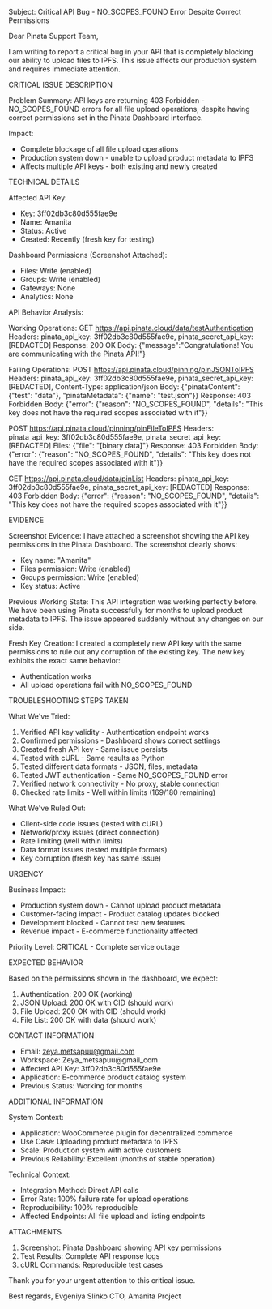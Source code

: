 Subject: Critical API Bug - NO_SCOPES_FOUND Error Despite Correct Permissions

Dear Pinata Support Team,

I am writing to report a critical bug in your API that is completely blocking our ability to upload files to IPFS. This issue affects our production system and requires immediate attention.

CRITICAL ISSUE DESCRIPTION

Problem Summary:
API keys are returning 403 Forbidden - NO_SCOPES_FOUND errors for all file upload operations, despite having correct permissions set in the Pinata Dashboard interface.

Impact:
- Complete blockage of all file upload operations
- Production system down - unable to upload product metadata to IPFS
- Affects multiple API keys - both existing and newly created

TECHNICAL DETAILS

Affected API Key:
- Key: 3ff02db3c80d555fae9e
- Name: Amanita
- Status: Active
- Created: Recently (fresh key for testing)

Dashboard Permissions (Screenshot Attached):
- Files: Write (enabled)
- Groups: Write (enabled)
- Gateways: None
- Analytics: None

API Behavior Analysis:

Working Operations:
GET https://api.pinata.cloud/data/testAuthentication
Headers: pinata_api_key: 3ff02db3c80d555fae9e, pinata_secret_api_key: [REDACTED]
Response: 200 OK
Body: {"message":"Congratulations! You are communicating with the Pinata API!"}

Failing Operations:
POST https://api.pinata.cloud/pinning/pinJSONToIPFS
Headers: pinata_api_key: 3ff02db3c80d555fae9e, pinata_secret_api_key: [REDACTED], Content-Type: application/json
Body: {"pinataContent": {"test": "data"}, "pinataMetadata": {"name": "test.json"}}
Response: 403 Forbidden
Body: {"error": {"reason": "NO_SCOPES_FOUND", "details": "This key does not have the required scopes associated with it"}}

POST https://api.pinata.cloud/pinning/pinFileToIPFS
Headers: pinata_api_key: 3ff02db3c80d555fae9e, pinata_secret_api_key: [REDACTED]
Files: {"file": "[binary data]"}
Response: 403 Forbidden
Body: {"error": {"reason": "NO_SCOPES_FOUND", "details": "This key does not have the required scopes associated with it"}}

GET https://api.pinata.cloud/data/pinList
Headers: pinata_api_key: 3ff02db3c80d555fae9e, pinata_secret_api_key: [REDACTED]
Response: 403 Forbidden
Body: {"error": {"reason": "NO_SCOPES_FOUND", "details": "This key does not have the required scopes associated with it"}}

EVIDENCE

Screenshot Evidence:
I have attached a screenshot showing the API key permissions in the Pinata Dashboard. The screenshot clearly shows:
- Key name: "Amanita"
- Files permission: Write (enabled)
- Groups permission: Write (enabled)
- Key status: Active

Previous Working State:
This API integration was working perfectly before. We have been using Pinata successfully for months to upload product metadata to IPFS. The issue appeared suddenly without any changes on our side.

Fresh Key Creation:
I created a completely new API key with the same permissions to rule out any corruption of the existing key. The new key exhibits the exact same behavior:
- Authentication works
- All upload operations fail with NO_SCOPES_FOUND

TROUBLESHOOTING STEPS TAKEN

What We've Tried:
1. Verified API key validity - Authentication endpoint works
2. Confirmed permissions - Dashboard shows correct settings
3. Created fresh API key - Same issue persists
4. Tested with cURL - Same results as Python
5. Tested different data formats - JSON, files, metadata
6. Tested JWT authentication - Same NO_SCOPES_FOUND error
7. Verified network connectivity - No proxy, stable connection
8. Checked rate limits - Well within limits (169/180 remaining)

What We've Ruled Out:
- Client-side code issues (tested with cURL)
- Network/proxy issues (direct connection)
- Rate limiting (well within limits)
- Data format issues (tested multiple formats)
- Key corruption (fresh key has same issue)

URGENCY

Business Impact:
- Production system down - Cannot upload product metadata
- Customer-facing impact - Product catalog updates blocked
- Development blocked - Cannot test new features
- Revenue impact - E-commerce functionality affected

Priority Level:
CRITICAL - Complete service outage

EXPECTED BEHAVIOR

Based on the permissions shown in the dashboard, we expect:
1. Authentication: 200 OK (working)
2. JSON Upload: 200 OK with CID (should work)
3. File Upload: 200 OK with CID (should work)
4. File List: 200 OK with data (should work)

CONTACT INFORMATION

- Email: zeya.metsapuu@gmail.com
- Workspace: Zeya_metsapuu@gmail_com
- Affected API Key: 3ff02db3c80d555fae9e
- Application: E-commerce product catalog system
- Previous Status: Working for months

ADDITIONAL INFORMATION

System Context:
- Application: WooCommerce plugin for decentralized commerce
- Use Case: Uploading product metadata to IPFS
- Scale: Production system with active customers
- Previous Reliability: Excellent (months of stable operation)

Technical Context:
- Integration Method: Direct API calls
- Error Rate: 100% failure rate for upload operations
- Reproducibility: 100% reproducible
- Affected Endpoints: All file upload and listing endpoints

ATTACHMENTS

1. Screenshot: Pinata Dashboard showing API key permissions
2. Test Results: Complete API response logs
3. cURL Commands: Reproducible test cases

Thank you for your urgent attention to this critical issue.

Best regards,
Evgeniya Slinko
CTO, Amanita Project
